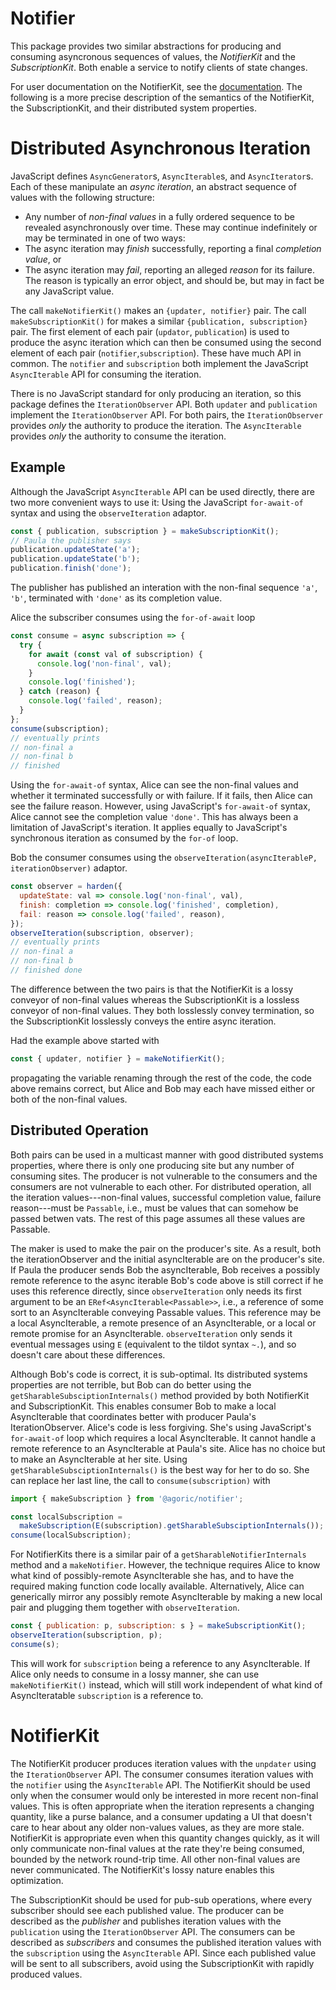 # Notifier

This package provides two similar abstractions for producing and consuming
asyncronous sequences of values, the *NotifierKit* and the *SubscriptionKit*.
Both enable a service to notify clients of state changes.

For user documentation on the NotifierKit, see the
[documentation](https://agoric.com/documentation/distributed-programming.html#notifiers).
The following is a more precise description of the semantics of the
NotifierKit, the SubscriptionKit, and their distributed system properties.


# Distributed Asynchronous Iteration

JavaScript defines `AsyncGenerator`s, `AsyncIterable`s, and `AsyncIterator`s.
Each of these manipulate an *async iteration*, an abstract sequence of
values with the following structure:
   * Any number of *non-final values* in a fully ordered sequence to be revealed
     asynchronously over time. These may continue indefinitely or may be
     terminated in one of two ways:
   * The async iteration may *finish* successfully, reporting a final
     *completion value*, or
   * The async iteration may *fail*, reporting an alleged *reason* for its
     failure. The reason is typically an error object, and should be, but may
     in fact be any JavaScript value.

The call `makeNotifierKit()` makes an `{updater, notifier}` pair.
The call `makeSubscriptionKit()` for makes a similar
`{publication, subscription}` pair. The first element of each pair (`updator`,
`publication`) is used to produce the async iteration which can then be
consumed using the second element of each pair (`notifier`,`subscription`).
These have much API in common. The `notifier` and `subscription` both implement
the JavaScript `AsyncIterable` API for consuming the iteration.

There is no JavaScript standard for only producing an iteration, so this
package defines the `IterationObserver` API. Both `updater` and `publication`
implement the `IterationObserver` API. For both pairs, the `IterationObserver`
provides *only* the authority to produce the iteration. The `AsyncIterable`
provides *only* the authority to consume the iteration.

## Example

Although the JavaScript `AsyncIterable` API can be used directly, there are two
more convenient ways to use it: Using the JavaScript `for-await-of` syntax and
using the `observeIteration` adaptor.

```js
const { publication, subscription } = makeSubscriptionKit();
// Paula the publisher says
publication.updateState('a');
publication.updateState('b');
publication.finish('done');
```
The publisher has published an interation with the non-final sequence
`'a'`, `'b'`, terminated with `'done'` as its completion value.

Alice the subscriber consumes using the `for-of-await` loop
```js
const consume = async subscription => {
  try {
    for await (const val of subscription) {
      console.log('non-final', val);
    }
    console.log('finished');
  } catch (reason) {
    console.log('failed', reason);
  }
};
consume(subscription);
// eventually prints
// non-final a
// non-final b
// finished
```
Using the `for-await-of` syntax, Alice can see the non-final values and whether
it terminated successfully or with failure. If it fails, then Alice can see the
failure reason. However, using JavaScript's `for-await-of` syntax, Alice cannot
see the completion value `'done'`. This has always been a limitation of
JavaScript's iteration. It applies equally to JavaScript's synchronous
iteration as consumed by the `for-of` loop.

Bob the consumer consumes using the
`observeIteration(asyncIterableP, iterationObserver)` adaptor.
```js
const observer = harden({
  updateState: val => console.log('non-final', val),
  finish: completion => console.log('finished', completion),
  fail: reason => console.log('failed', reason),
});
observeIteration(subscription, observer);
// eventually prints
// non-final a
// non-final b
// finished done
```

The difference between the two pairs is that the NotifierKit is a lossy
conveyor of non-final values whereas the SubscriptionKit is a lossless conveyor
of non-final values. They both losslessly convey termination, so the
SubscriptionKit losslessly conveys the entire async iteration.

Had the example above started with
```js
const { updater, notifier } = makeNotifierKit();
```
propagating the variable renaming through the rest of the code, the code above
remains correct, but Alice and Bob may each have missed either or both of the
non-final values.


## Distributed Operation

Both pairs can be used in a
multicast manner with good distributed systems properties, where there is only
one producing site but any number of consuming sites. The producer is not
vulnerable to the consumers and the consumers are not vulnerable to each other.
For distributed operation, all the iteration values---non-final values,
successful completion value, failure reason---must be `Passable`, i.e., must be
values that can somehow be passed betwen vats. The rest of this page assumes all
these values are Passable.

The maker is used to make the pair on the producer's site. As a result, both
the iterationObserver and the initial asyncIterable are on the producer's site.
If Paula the producer sends Bob the asyncIterable, Bob receives a possibly
remote reference to the async iterable Bob's code above is still correct if he
uses this
reference directly, since `observeIteration` only needs its first argument to
be an `ERef<AsyncIterable<Passable>>`, i.e., a reference of some sort to an
AsyncIterable conveying Passable values. This reference may be a local
AsyncIterable, a remote presence of an AsyncIterable, or a local or remote
promise for an AsyncIterable. `observeIteration` only sends it eventual
messages using `E` (equivalent to the tildot syntax `~.`), and so doesn't care
about these differences.

Although Bob's code is correct, it is sub-optimal. Its distributed systems
properties are not terrible, but Bob can do better using the
`getSharableSubsciptionInternals()` method provided by both NotifierKit and
SubscriptionKit. This enables consumer Bob to make a local AsyncIterable that
coordinates better with producer Paula's IterationObserver. Alice's code is
less forgiving. She's using JavaScript's `for-await-of` loop which requires a
local AsyncIterable. It cannot handle a remote reference to an AsyncIterable
at
Paula's site. Alice has no choice but to make an AsyncIterable at her site.
Using `getSharableSubsciptionInternals()` is the best way for her to do so. She
can replace her last line, the call to `consume(subscription)` with

```js
import { makeSubscription } from '@agoric/notifier';

const localSubscription =
  makeSubscription(E(subscription).getSharableSubsciptionInternals());
consume(localSubscription);
```

For NotifierKits there is a similar pair of a `getSharableNotifierInternals`
method and a `makeNotifier`. However, the technique requires Alice to know what
kind of possibly-remote AsyncIterable she has, and to have the required making
function code locally available. Alternatively, Alice can generically mirror
any possibly remote AsyncIterable by making a new local pair and plugging them
together with `observeIteration`.
```js
const { publication: p, subscription: s } = makeSubscriptionKit();
observeIteration(subscription, p);
consume(s);
```
This will work for `subscription` being a reference to any AsyncIterable. If
Alice only needs to consume in a lossy manner, she can use `makeNotifierKit()`
instead, which will still work independent of what kind of AsyncIteratable
`subscription` is a reference to.

# NotifierKit

The NotifierKit producer produces iteration values with the `unpdater` using
the `IterationObserver` API. The consumer consumes iteration values with the
`notifier` using the `AsyncIterable` API.
The NotifierKit should be used only when the consumer would only be interested
in more recent non-final values. This is often appropriate when the
iteration represents a changing quantity, like a purse balance, and a consumer
updating a UI that doesn't care to hear about any older non-values values, as
they are more stale. NotifierKit is appropriate even when this quantity changes
quickly, as it will only communicate non-final values at the rate they're being
consumed, bounded by the network round-trip time. All other non-final values
are never communicated. The NotifierKit's lossy nature enables this
optimization.

The SubscriptionKit should be used for pub-sub operations, where every
subscriber should see each published value. The producer can be described as
the *publisher* and publishes iteration values with the `publication` using the
`IterationObserver` API. The consumers can be described as *subscribers* and
consumes the published iteration values with the `subscription` using the
`AsyncIterable` API. Since each published value will be sent to all
subscribers, avoid using the SubscriptionKit with rapidly produced values.
